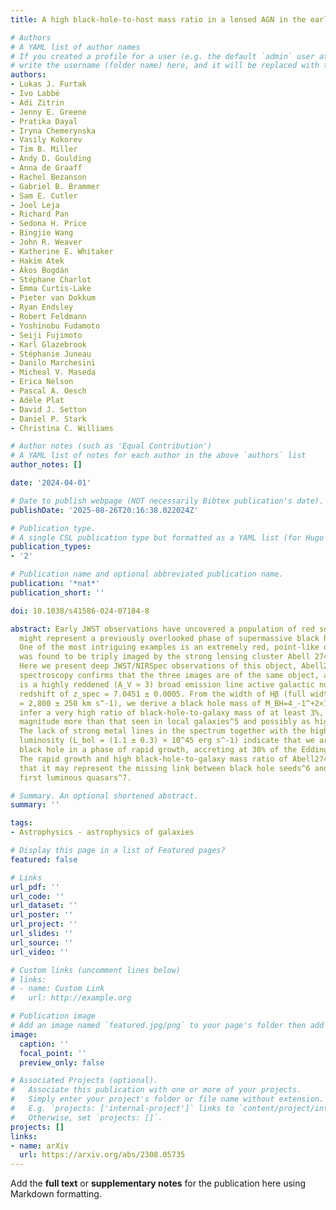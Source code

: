 ```yaml
---
title: A high black-hole-to-host mass ratio in a lensed AGN in the early Universe

# Authors
# A YAML list of author names
# If you created a profile for a user (e.g. the default `admin` user at `content/authors/admin/`), 
# write the username (folder name) here, and it will be replaced with their full name and linked to their profile.
authors:
- Lukas J. Furtak
- Ivo Labbé
- Adi Zitrin
- Jenny E. Greene
- Pratika Dayal
- Iryna Chemerynska
- Vasily Kokorev
- Tim B. Miller
- Andy D. Goulding
- Anna de Graaff
- Rachel Bezanson
- Gabriel B. Brammer
- Sam E. Cutler
- Joel Leja
- Richard Pan
- Sedona H. Price
- Bingjie Wang
- John R. Weaver
- Katherine E. Whitaker
- Hakim Atek
- Ákos Bogdán
- Stéphane Charlot
- Emma Curtis-Lake
- Pieter van Dokkum
- Ryan Endsley
- Robert Feldmann
- Yoshinobu Fudamoto
- Seiji Fujimoto
- Karl Glazebrook
- Stéphanie Juneau
- Danilo Marchesini
- Micheal V. Maseda
- Erica Nelson
- Pascal A. Oesch
- Adèle Plat
- David J. Setton
- Daniel P. Stark
- Christina C. Williams

# Author notes (such as 'Equal Contribution')
# A YAML list of notes for each author in the above `authors` list
author_notes: []

date: '2024-04-01'

# Date to publish webpage (NOT necessarily Bibtex publication's date).
publishDate: '2025-08-26T20:16:38.022024Z'

# Publication type.
# A single CSL publication type but formatted as a YAML list (for Hugo requirements).
publication_types:
- '2'

# Publication name and optional abbreviated publication name.
publication: '*nat*'
publication_short: ''

doi: 10.1038/s41586-024-07184-8

abstract: Early JWST observations have uncovered a population of red sources that
  might represent a previously overlooked phase of supermassive black hole growth^1-3.
  One of the most intriguing examples is an extremely red, point-like object that
  was found to be triply imaged by the strong lensing cluster Abell 2744 (ref. ^4).
  Here we present deep JWST/NIRSpec observations of this object, Abell2744-QSO1. The
  spectroscopy confirms that the three images are of the same object, and that it
  is a highly reddened (A_V ≃ 3) broad emission line active galactic nucleus at a
  redshift of z_spec = 7.0451 ± 0.0005. From the width of Hβ (full width at half-maximum
  = 2,800 ± 250 km s^-1), we derive a black hole mass of M_BH=4_-1^+2×1 0^7M_⊙ . We
  infer a very high ratio of black-hole-to-galaxy mass of at least 3%, an order of
  magnitude more than that seen in local galaxies^5 and possibly as high as 100%.
  The lack of strong metal lines in the spectrum together with the high bolometric
  luminosity (L_bol = (1.1 ± 0.3) × 10^45 erg s^-1) indicate that we are seeing the
  black hole in a phase of rapid growth, accreting at 30% of the Eddington limit.
  The rapid growth and high black-hole-to-galaxy mass ratio of Abell2744-QSO1 suggest
  that it may represent the missing link between black hole seeds^6 and one of the
  first luminous quasars^7.

# Summary. An optional shortened abstract.
summary: ''

tags:
- Astrophysics - astrophysics of galaxies

# Display this page in a list of Featured pages?
featured: false

# Links
url_pdf: ''
url_code: ''
url_dataset: ''
url_poster: ''
url_project: ''
url_slides: ''
url_source: ''
url_video: ''

# Custom links (uncomment lines below)
# links:
# - name: Custom Link
#   url: http://example.org

# Publication image
# Add an image named `featured.jpg/png` to your page's folder then add a caption below.
image:
  caption: ''
  focal_point: ''
  preview_only: false

# Associated Projects (optional).
#   Associate this publication with one or more of your projects.
#   Simply enter your project's folder or file name without extension.
#   E.g. `projects: ['internal-project']` links to `content/project/internal-project/index.md`.
#   Otherwise, set `projects: []`.
projects: []
links:
- name: arXiv
  url: https://arxiv.org/abs/2308.05735
---
```


Add the **full text** or **supplementary notes** for the publication here using Markdown formatting.
